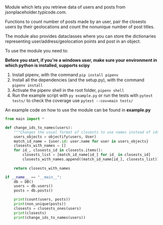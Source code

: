 Module which lets you retrieve data of users and posts from  jsonplaceholder.typicode.com. 

Functions to count number of posts made by an user,  pair the closests users by their geolocations and count the nonunique number of post titles.

The module also provides dataclasses where you can store the dictionaries representing user/address/geolocation points and post in an object.

To use the module you need to:

**Before you start, if you're a windows user, make sure your environment in which python is installed, supports scipy**
1. Install pipenv, with the command `pip install pipenv`
2. Install all the dependencies (and the setup.py), with the  command `pipenv install`
3. Activate the pipenv shell in the root folder, `pipenv shell`
4. Run the example script with `py example.py` or run the tests with `pytest tests/` to check the coverage use `pytest --cov=main tests/`

An example code on how to use the module can be found in **example.py**
```python
from main import *

def change_ids_to_names(users):
    """Changes the usual format of closests to use names instead of ids"""
    users_objects = objectify(users, User)
    match_id_name = {user.id: user.name for user in users_objects}
    closests_with_names = []
    for id_, closests_id in closests.items():
 	    closests_list = [match_id_name[id_] for id_ in closests_id]
 	    closests_with_names.append((match_id_name[id_], closests_list))
	
    return closests_with_names

if __name__ == "__main__":
    db = DB()
    users = db.users()
    posts = db.posts()

    print(count(users, posts))
    print(non_unique(posts))
    closests = closests_ones(users)
    print(closests)
    print(change_ids_to_names(users))
```

